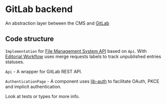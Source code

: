 # GitLab backend

An abstraction layer between the CMS and [GitLab](https://docs.gitlab.com/ee/api/README.html)

## Code structure

`Implementation` for [File Management System API](https://github.com/decaporg/decap-cms/tree/main/packages/decap-cms-lib-util/README.md) based on `Api`. With [Editorial Workflow](https://www.decapcms.org/docs/beta-features/#gitlab-and-bitbucket-editorial-workflow-support) uses merge requests labels to track unpublished entries statuses.

`Api` - A wrapper for GitLab REST API.

`AuthenticationPage` - A component uses [lib-auth](https://github.com/decaporg/decap-cms/tree/main/packages/decap-cms-lib-auth/README.md) to facilitate OAuth, PKCE and implicit authentication.

Look at tests or types for more info.

